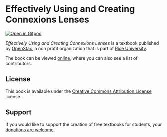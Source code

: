 # Effectively Using and Creating Connexions Lenses

[![Open in Gitpod](https://gitpod.io/button/open-in-gitpod.svg)](https://gitpod.io/from-referrer/)

_Effectively Using and Creating Connexions Lenses_ is a textbook published by [OpenStax](https://openstax.org/), a non profit organization that is part of [Rice University](https://www.rice.edu/).

The book can be viewed [online](https://github.com/cnx-user-books/cnxbook-effectively-using-and-creating-connexions-lenses/releases/latest), where you can also see a list of contributors.

## License
This book is available under the [Creative Commons Attribution License](./LICENSE) license.

## Support
If you would like to support the creation of free textbooks for students, your [donations are welcome](https://riceconnect.rice.edu/donation/support-openstax-banner).
